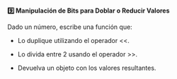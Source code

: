 <strong>9️⃣ Manipulación de Bits para Doblar o Reducir Valores</strong>

Dado un número, escribe una función que:

- Lo duplique utilizando el operador <<.

- Lo divida entre 2 usando el operador >>.

- Devuelva un objeto con los valores resultantes.